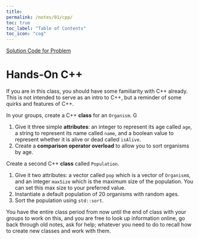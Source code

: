 ```yaml
---
title: 
permalink: /notes/01/cpp/
toc: true
toc_label: "Table of Contents"
toc_icon: "cog"
---
```


[Solution Code for Problem]()
# Hands-On C++

If you are in this class, you should have some familiarity with C++ already. This is not intended to serve as an intro to C++, but a reminder of some quirks and features of C++.

In your groups, create a C++ **class** for an `Organism`. G

1. Give it three simple **attributes**: an integer to represent its age called `age`, a string to represent its name called `name`, and a boolean value to represent whether it is alive or dead called `isAlive`. 
2. Create a **comparison operator overload** to allow you to sort organisms by age.

Create a second C++ **class** called `Population`. 

1. Give it two attributes: a vector called `pop` which is a vector of `Organism`s, and an integer `maxSize` which is the maximum size of the population. You can set this max size to your preferred value. 
2. Instantiate a default population of 20 organisms with random ages. 
3. Sort the population using `std::sort`. 

You have the entire class period from now until the end of class with your groups to work on this, and you are free to look up information online, go back through old notes, ask for help; whatever you need to do to recall how to create new classes and work with them. 
